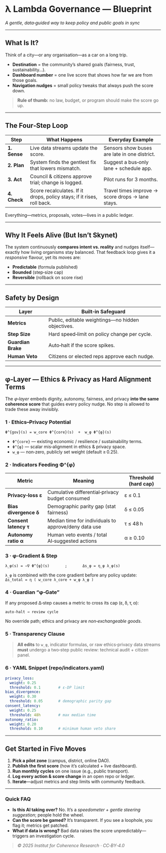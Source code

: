 # λ Lambda Governance — Blueprint 
*A gentle, data‑guided way to keep policy and public goals in sync*

---

## What Is It?
Think of a city—or any organisation—as a car on a long trip.
- **Destination** = the community’s shared goals (fairness, trust, sustainability…).
- **Dashboard number** = one live score that shows how far we are from those goals.
- **Navigation nudges** = small policy tweaks that always push the score down.

> **Rule of thumb:** no law, budget, or program should make the score go up.

---

## The Four‑Step Loop
| Step | What Happens | Everyday Example |
|------|--------------|------------------|
| **1. Sense** | Live data streams update the score. | Sensors show buses are late in one district. |
| **2. Plan** | System finds the gentlest fix that lowers mismatch. | Suggest a bus‑only lane + schedule app. |
| **3. Act** | Council & citizens approve trial; change is logged. | Pilot runs for 3 months. |
| **4. Check** | Score recalculates. If it drops, policy stays; if it rises, roll back. | Travel times improve → score drops → lane stays. |

Everything—metrics, proposals, votes—lives in a public ledger.

---

## Why It Feels Alive (But Isn’t Skynet)
The system continuously **compares intent vs. reality** and nudges itself—exactly how living organisms stay balanced.  That feedback loop gives it a *responsive* flavour, yet its moves are:
- **Predictable** (formula published)
- **Bounded** (step‑size cap)
- **Reversible** (rollback on score rise)

---

## Safety by Design
| Layer | Built‑in Safeguard |
|-------|-------------------|
| **Metrics** | Public, editable weightings—no hidden objectives. |
| **Step Size** | Hard speed‑limit on policy change per cycle. |
| **Guardian Brake** | Auto‑halt if the score spikes. |
| **Human Veto** | Citizens or elected reps approve each nudge. |

---

## φ‑Layer — Ethics & Privacy as Hard Alignment Terms  

The *φ‑layer* embeds dignity, autonomy, fairness, and privacy **into the same coherence score** that guides every policy nudge.  No step is allowed to trade these away invisibly.

### 1 · Ethics–Privacy Potential
```
Φ^{gov}(s) = w_core Φ^{core}(s)  +  w_φ Φ^{φ}(s)
```
- `Φ^{core}` — existing economic / resilience / sustainability terms.  
- `Φ^{φ}`   — scalar mis‑alignment in ethics & privacy space.  
- `w_φ`     — non‑zero, publicly set weight (default ≥ 0.25).

### 2 · Indicators Feeding Φ^{φ}
| Metric | Meaning | Threshold (hard cap) |
|--------|---------|----------------------|
| **Privacy‑loss ε** | Cumulative differential‑privacy budget consumed | ε ≤ 0.1 |
| **Bias divergence δ** | Demographic parity gap (stat fairness) | δ ≤ 0.05 |
| **Consent latency τ** | Median time for individuals to approve/deny data use | τ ≤ 48 h |
| **Autonomy ratio α** | Human veto events / total AI‑suggested actions | α ≥ 0.10 |

### 3 · φ‑Gradient & Step
```
λ_φ(s) = −∇ Φ^{φ}(s)       ;       Δs_φ = η_φ λ_φ(s)
```
`λ_φ` is combined with the core gradient before any policy update:  
`Δs_total = η ( w_core λ_core + w_φ λ_φ )`

### 4 · Guardian “φ‑Gate”
If any proposed Δ‑step causes a metric to cross its cap (ε, δ, τ, α):
```
auto‑halt → review cycle
```
No override path; ethics and privacy are *non‑exchangeable goods*.

### 5 · Transparency Clause
> **All edits** to `w_φ`, indicator formulas, or raw ethics‑privacy data streams **must** undergo a two‑step public review: technical audit + citizen panel.

### 6 · YAML Snippet (repo/indicators.yaml)
```yaml
privacy_loss:
  weight: 0.25
  threshold: 0.1        # ε-DP limit
bias_divergence:
  weight: 0.30
  threshold: 0.05       # demographic parity gap
consent_latency:
  weight: 0.25
  threshold: 48h        # max median time
autonomy_ratio:
  weight: 0.20
  threshold: 0.10       # minimum human veto share
```
---

## Get Started in Five Moves
1. **Pick a pilot zone** (campus, district, online DAO).  
2. **Publish the first score** (how it’s calculated + live dashboard).  
3. **Run monthly cycles** on one issue (e.g., public transport).  
4. **Log every action & score change** in an open repo or ledger.  
5. **Iterate**—adjust metrics and step limits with community feedback.

---

### Quick FAQ
- **Is this AI taking over?**  No. It’s a *speedometer + gentle steering suggestion*; people hold the wheel.
- **Can the score be gamed?**  It’s transparent. If you see a loophole, you flag it; metrics get patched.
- **What if data is wrong?**  Bad data raises the score unpredictably—triggers an investigation cycle.


> *© 2025 Institut for Coherence Research · CC‑BY‑4.0*
